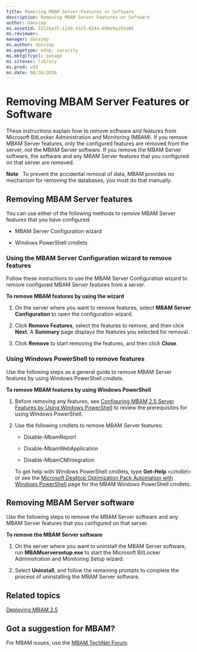 ```yaml
---
title: Removing MBAM Server Features or Software
description: Removing MBAM Server Features or Software
author: dansimp
ms.assetid: 5212ba3f-124d-43c5-824a-608e9a192e86
ms.reviewer: 
manager: dansimp
ms.author: dansimp
ms.pagetype: mdop, security
ms.mktglfcycl: manage
ms.sitesec: library
ms.prod: w10
ms.date: 08/30/2016
---
```



# Removing MBAM Server Features or Software


These instructions explain how to remove software and features from Microsoft BitLocker Administration and Monitoring (MBAM). If you remove MBAM Server features, only the configured features are removed from the server, not the MBAM Server software. If you remove the MBAM Server software, the software and any MBAM Server features that you configured on that server are removed.

**Note**  
To prevent the accidental removal of data, MBAM provides no mechanism for removing the databases; you must do that manually.

 

## <a href="" id="bkmk-removeserverfeatures"></a>Removing MBAM Server features


You can use either of the following methods to remove MBAM Server features that you have configured:

-   MBAM Server Configuration wizard

-   Windows PowerShell cmdlets

### Using the MBAM Server Configuration wizard to remove features

Follow these instructions to use the MBAM Server Configuration wizard to remove configured MBAM Server features from a server.

**To remove MBAM features by using the wizard**

1.  On the server where you want to remove features, select **MBAM Server Configuration** to open the configuration wizard.

2.  Click **Remove Features**, select the features to remove, and then click **Next**. A **Summary** page displays the features you selected for removal.

3.  Click **Remove** to start removing the features, and then click **Close**.

### Using Windows PowerShell to remove features

Use the following steps as a general guide to remove MBAM Server features by using Windows PowerShell cmdlets.

**To remove MBAM features by using Windows PowerShell**

1.  Before removing any features, see [Configuring MBAM 2.5 Server Features by Using Windows PowerShell](configuring-mbam-25-server-features-by-using-windows-powershell.md) to review the prerequisites for using Windows PowerShell.

2.  Use the following cmdlets to remove MBAM Server features:

    -   Disable-MbamReport

    -   Disable-MbamWebApplication

    -   Disable-MbamCMIntegration

    To get help with Windows PowerShell cmdlets, type **Get-Help** &lt;*cmdlet*&gt; or see the [Microsoft Desktop Optimization Pack Automation with Windows PowerShell](https://go.microsoft.com/fwlink/?LinkId=393498) page for the MBAM Windows PowerShell cmdlets.

## Removing MBAM Server software


Use the following steps to remove the MBAM Server software and any MBAM Server features that you configured on that server.

**To remove the MBAM Server software**

1.  On the server where you want to uninstall the MBAM Server software, run **MBAMserversetup.exe** to start the Microsoft BitLocker Administration and Monitoring Setup wizard.

2.  Select **Uninstall**, and follow the remaining prompts to complete the process of uninstalling the MBAM Server software.



## Related topics


[Deploying MBAM 2.5](deploying-mbam-25.md)

 

 

## Got a suggestion for MBAM?

For MBAM issues, use the [MBAM TechNet Forum](https://social.technet.microsoft.com/Forums/home?forum=mdopmbam).



